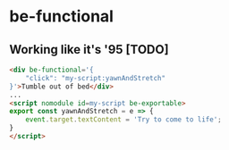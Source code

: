 # be-functional

## Working like it's '95 [TODO]

```html
<div be-functional='{
    "click": "my-script:yawnAndStretch"
}'>Tumble out of bed</div>
...
<script nomodule id=my-script be-exportable>
export const yawnAndStretch = e => {
    event.target.textContent = 'Try to come to life';
}
</script>
```